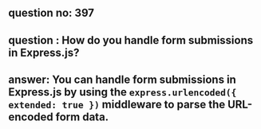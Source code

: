 
      
## question no: 397

## question : How do you handle form submissions in Express.js?

## answer: You can handle form submissions in Express.js by using the `express.urlencoded({ extended: true })` middleware to parse the URL-encoded form data.
      